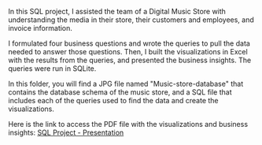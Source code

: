 In this SQL project, I assisted the team of a Digital Music Store with understanding the media in their store, their customers and employees, and invoice information. 

I formulated four business questions and wrote the queries to pull the data needed to answer those questions. Then, I built the visualizations in Excel with the results from the queries, and presented the business insights. The queries were run in SQLite.

In this folder, you will find a JPG file named "Music-store-database" that contains the database schema of the music store, and a SQL file that includes each of the queries used to find the data and create the visualizations.

Here is the link to access the PDF file with the visualizations and business insights: [SQL Project - Presentation](https://drive.google.com/file/d/1uwwq6zckSlHPJQlGCe_dueC9EeN7GUFH/view?usp=sharing)
